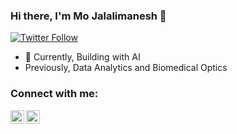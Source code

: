 ### Hi there, I'm Mo Jalalimanesh 👋


[![Twitter Follow](https://img.shields.io/twitter/follow/mojalalimanesh?color=1DA1F2&logo=twitter&style=for-the-badge)](https://twitter.com/intent/follow?original_referer=https%3A%2F%2Fgithub.com%2Fmojalalimanesh&screen_name=mojalalimanesh)


- 🔭 Currently, Building with AI
- Previously, Data Analytics and Biomedical Optics


### Connect with me:

[<img align="left" alt="GeeKaizer | Twitter" width="22px" src="https://cdn.jsdelivr.net/npm/simple-icons@v3/icons/twitter.svg" />][twitter]
[<img align="left" alt="GeeKaizer | LinkedIn" width="22px" src="https://cdn.jsdelivr.net/npm/simple-icons@v3/icons/linkedin.svg" />][linkedin]

<br/>




[twitter]: https://twitter.com/mojalalimanesh


[linkedin]: linkedin.com/in/mjalalimanesh
